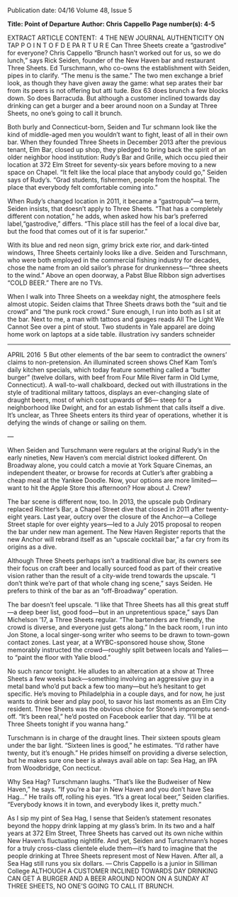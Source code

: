 Publication date: 04/16
Volume 48, Issue 5

**Title: Point of Departure**
**Author: Chris Cappello**
**Page number(s): 4-5**

EXTRACT ARTICLE CONTENT:
 4
THE  NEW  JOURNAL
AUTHENTICITY ON TAP
P O I N T  O F  D E PA R T U R E
Can Three Sheets create a “gastrodive” for everyone?
Chris Cappello 
“Brunch hasn’t worked out for us, so we do lunch,” 
says Rick Seiden, founder of the New Haven bar and 
restaurant Three Sheets. Ed Turschmann, who co-owns 
the establishment with Seiden, pipes in to clarify. “The 
menu is the same.” The two men exchange a brief look, 
as though they have given away the game: what sep­
arates their bar from its peers is not offering but atti­
tude. Box 63 does brunch a few blocks down. So does 
Barracuda. But although a customer inclined towards 
day drinking can get a burger and a beer around noon 
on a Sunday at Three Sheets, no one’s going to call it 
brunch.

Both burly and Connecticut-born, Seiden and Tur­
schmann look like the kind of middle-aged men you 
wouldn’t want to fight, least of all in their own bar. 
When they founded Three Sheets in December 2013 
after the previous tenant, Elm Bar, closed up shop, they 
pledged to bring back the spirit of an older neighbor­
hood institution: Rudy’s Bar and Grille, which occu­
pied their location at 372 Elm Street for seventy-six 
years before moving to a new space on Chapel. “It felt 
like the local place that anybody could go,” Seiden says 
of Rudy’s. “Grad students, fishermen, people from the 
hospital. The place that everybody felt comfortable 
coming into.”

When Rudy’s changed location in 2011, it became a 
“gastropub”—a term, Seiden insists, that doesn’t apply 
to Three Sheets. “That has a completely different con­
notation,” he adds, when asked how his bar’s preferred 
label,“gastrodive,” differs. “This place still has the feel 
of a local dive bar, but the food that comes out of it is 
far superior.” 

With its blue and red neon sign, grimy brick exte­
rior, and dark-tinted windows, Three Sheets certainly 
looks like a dive. Seiden and Turschmann, who were 
both employed in the commercial fishing industry for 
decades, chose the name from an old sailor’s phrase 
for drunkenness—“three sheets to the wind.” Above 
an open doorway, a Pabst Blue Ribbon sign advertises 
“COLD BEER.” There are no TVs. 

When I walk into Three Sheets on a weekday night, 
the atmosphere feels almost utopic. Seiden claims that 
Three Sheets draws both the “suit and tie crowd” and 
“the punk rock crowd.” Sure enough, I run into both 
as I sit at the bar. Next to me, a man with tattoos and 
gauges reads All The Light We Cannot See over a pint 
of stout. Two students in Yale apparel are doing home­
work on laptops at a side table. 
illustration 
ivy sanders schneider


---

APRIL 2016
 5
But other elements of the bar seem to contradict 
the owners’ claims to non-pretension. An illuminated 
screen shows Chef Kam Tom’s daily kitchen specials, 
which today feature something called a “butter burger” 
(twelve dollars, with beef from Four Mile River farm 
in Old Lyme, Connecticut). A wall-to-wall chalkboard, 
decked out with illustrations in the style of traditional 
military tattoos, displays an ever-changing slate of 
draught beers, most of which cost upwards of $6—
steep for a neighborhood like Dwight, and for an estab­
lishment that calls itself a dive. It’s unclear, as Three 
Sheets enters its third year of operations, whether it is 
defying the winds of change or sailing on them. 

—

When Seiden and Turschmann were regulars at the 
original Rudy’s in the early nineties, New Haven’s com­
mercial district looked different. On Broadway alone, 
you could catch a movie at York Square Cinemas, an 
independent theater, or browse for records at Cutler’s 
after grabbing a cheap meal at the Yankee Doodle. 
Now, your options are more limited—want to hit the 
Apple Store this afternoon? How about J. Crew?

The bar scene is different now, too. In 2013, the 
upscale pub Ordinary replaced Richter’s Bar, a Chapel 
Street dive that closed in 2011 after twenty-eight years. 
Last year, outcry over the closure of the Anchor—a 
College Street staple for over eighty years—led to a 
July 2015 proposal to reopen the bar under new man­
agement. The New Haven Register reports that the new 
Anchor will rebrand itself as an “upscale cocktail bar,” 
a far cry from its origins as a dive.

Although Three Sheets perhaps isn’t a traditional 
dive bar, its owners see their focus on craft beer and 
locally sourced food as part of their creative vision 
rather than the result of a city-wide trend towards the 
upscale. “I don’t think we’re part of that whole chang­
ing scene,” says Seiden. He prefers to think of the bar 
as an “off-Broadway” operation. 

The bar doesn’t feel upscale. “I like that Three Sheets 
has all this great stuff—a deep beer list, good food—but 
in an unpretentious space,” says Dan Michelson ’17, a 
Three Sheets regular. “The bartenders are friendly, the 
crowd is diverse, and everyone just gets along.” In the 
back room, I run into Jon Stone, a local singer-song­
writer who seems to be drawn to town-gown contact 
zones. Last year, at a WYBC-sponsored house show, 
Stone memorably instructed the crowd—roughly split 
between locals and Yalies—to “paint the floor with 
Yalie blood.”

No such rancor tonight. He alludes to an altercation 
at a show at Three Sheets a few weeks back—something 
involving an aggressive guy in a metal band who’d put 
back a few too many—but he’s hesitant to get specific. 
He’s moving to Philadelphia in a couple days, and for 
now, he just wants to drink beer and play pool, to savor 
his last moments as an Elm City resident. Three Sheets 
was the obvious choice for Stone’s impromptu send-
off. “It’s been real,” he’d posted on Facebook earlier 
that day. “I’ll be at Three Sheets tonight if you wanna 
hang.” 

Turschmann is in charge of the draught lines. Their 
sixteen spouts gleam under the bar light. “Sixteen lines 
is good,” he estimates. “I’d rather have twenty, but it’s 
enough.” He prides himself on providing a diverse 
selection, but he makes sure one beer is always avail­
able on tap: Sea Hag, an  IPA from Woodbridge, Con­
necticut. 

Why Sea Hag? Turschmann laughs. “That’s like the 
Budweiser of New Haven,” he says. “If you’re a bar in 
New Haven and you don’t have Sea Hag…” He trails 
off, rolling his eyes. “It’s a great local beer,” Seiden 
clarifies. “Everybody knows it in town, and everybody 
likes it, pretty much.” 

As I sip my pint of Sea Hag, I sense that Seiden’s 
statement resonates beyond the hoppy drink lapping 
at my glass’s brim. In its two and a half years at 372 
Elm Street, Three Sheets has carved out its own niche 
within New Haven’s fluctuating nightlife. And yet, 
Seiden and Turschmann’s hopes for a truly cross-class 
clientele elude them—it’s hard to imagine that the 
people drinking at Three Sheets represent most of New 
Haven. After all, a Sea Hag still runs you six dollars.
— Chris Cappello is a junior 
in Silliman College 
ALTHOUGH A CUSTOMER 
INCLINED TOWARDS 
DAY DRINKING CAN GET 
A BURGER AND A BEER 
AROUND NOON ON A 
SUNDAY AT THREE SHEETS, 
NO ONE’S GOING TO CALL 
IT BRUNCH.